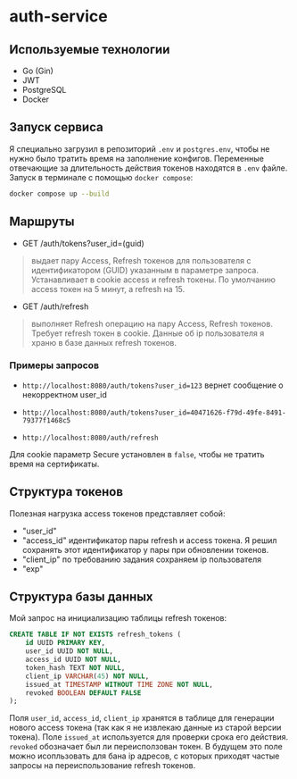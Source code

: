 # auth-service

## Используемые технологии
- Go (Gin)
- JWT
- PostgreSQL
- Docker

## Запуск сервиса

Я специально загрузил в репозиторий `.env` и `postgres.env`, чтобы не нужно было тратить время на заполнение конфигов. Переменные отвечающие за длительность действия токенов находятся в `.env` файле. Запуск в терминале с помощью `docker compose`:

```bash
docker compose up --build
```


## Маршруты

 - GET /auth/tokens?user_id=(guid)

> выдает пару Access, Refresh токенов для пользователя с идентификатором (GUID) указанным в параметре запроса. Устанавливает в cookie access и refresh токены. По умолчанию access токен на 5 минут, а refresh на 15.

 - GET /auth/refresh

> выполняет Refresh операцию на пару Access, Refresh токенов. Требует refresh токен в cookie. Данные об ip пользователя я храню в базе данных refresh токенов.

### Примеры запросов

- `http://localhost:8080/auth/tokens?user_id=123` вернет сообщение о некорректном user_id
- `http://localhost:8080/auth/tokens?user_id=40471626-f79d-49fe-8491-79377f1468c5`

- `http://localhost:8080/auth/refresh`

Для cookie параметр Secure установлен в `false`, чтобы не тратить время на сертификаты.

## Структура токенов

Полезная нагрузка access токенов представляет собой:
- "user_id"
- "access_id" идентификатор пары refresh и access токена. Я решил сохранять этот идентификатор у пары при обновлении токенов.
- "client_ip" по требованию задания сохраняем ip пользователя
- "exp"

## Структура базы данных

Мой запрос на инициализацию таблицы refresh токенов:

```sql
CREATE TABLE IF NOT EXISTS refresh_tokens (
    id UUID PRIMARY KEY,
    user_id UUID NOT NULL,
    access_id UUID NOT NULL,
    token_hash TEXT NOT NULL,
    client_ip VARCHAR(45) NOT NULL,
    issued_at TIMESTAMP WITHOUT TIME ZONE NOT NULL,
    revoked BOOLEAN DEFAULT FALSE
);
```

Поля `user_id`, `access_id`, `client_ip` хранятся в таблице для генерации нового access токена (так как я не извлекаю данные из старой версии токена). Поле `issued_at` используется для проверки срока его действия. `revoked` обозначает был ли переисползован токен. В будущем это поле можно исопльзовать для бана ip адресов, с которых приходят частые запросы на переиспользование refresh токенов.